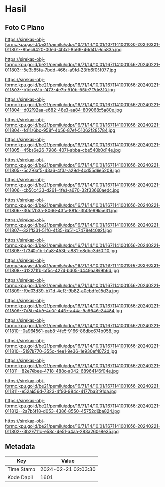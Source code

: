 # Hasil

## Foto C Plano

https://sirekap-obj-formc.kpu.go.id/be21/pemilu/pdpr/16/71/14/10/01/1671141001056-20240221-011801--8bec6420-00ed-4b0d-8b69-46d41a9c583a.jpg

https://sirekap-obj-formc.kpu.go.id/be21/pemilu/pdpr/16/71/14/10/01/1671141001056-20240221-011803--5e3b85fa-7bdd-466a-a9fd-23fb6f06f077.jpg

https://sirekap-obj-formc.kpu.go.id/be21/pemilu/pdpr/16/71/14/10/01/1671141001056-20240221-011803--b1cbe81b-f473-4e7b-910b-65fe7f7de310.jpg

https://sirekap-obj-formc.kpu.go.id/be21/pemilu/pdpr/16/71/14/10/01/1671141001056-20240221-011804--d02192aa-e682-48e3-aa84-809068c5a80e.jpg

https://sirekap-obj-formc.kpu.go.id/be21/pemilu/pdpr/16/71/14/10/01/1671141001056-20240221-011804--fd11a6bc-958f-4b56-87ef-51062f285784.jpg

https://sirekap-obj-formc.kpu.go.id/be21/pemilu/pdpr/16/71/14/10/01/1671141001056-20240221-011805--45ba6e26-7986-4071-abba-cbe540b0d14e.jpg

https://sirekap-obj-formc.kpu.go.id/be21/pemilu/pdpr/16/71/14/10/01/1671141001056-20240221-011805--5c276af5-43a6-4f3a-a29d-4cd55d9e5209.jpg

https://sirekap-obj-formc.kpu.go.id/be21/pemilu/pdpr/16/71/14/10/01/1671141001056-20240221-011806--cb50c433-d261-4fe3-a670-32f33660aedc.jpg

https://sirekap-obj-formc.kpu.go.id/be21/pemilu/pdpr/16/71/14/10/01/1671141001056-20240221-011806--30cf7b3a-8066-43fa-881c-3b0fe99b5e31.jpg

https://sirekap-obj-formc.kpu.go.id/be21/pemilu/pdpr/16/71/14/10/01/1671141001056-20240221-011807--321ff331-51f6-4f35-8a51-c7478ef4002f.jpg

https://sirekap-obj-formc.kpu.go.id/be21/pemilu/pdpr/16/71/14/10/01/1671141001056-20240221-011808--17340c1b-b1a8-453b-a881-e8dbc3d60f10.jpg

https://sirekap-obj-formc.kpu.go.id/be21/pemilu/pdpr/16/71/14/10/01/1671141001056-20240221-011808--d12271fb-bf5c-4274-bd05-d449aa869b6d.jpg

https://sirekap-obj-formc.kpu.go.id/be21/pemilu/pdpr/16/71/14/10/01/1671141001056-20240221-011809--f9d03d39-b71d-4ef3-9b82-a0cbdfe05d3a.jpg

https://sirekap-obj-formc.kpu.go.id/be21/pemilu/pdpr/16/71/14/10/01/1671141001056-20240221-011809--7d8be4b9-4c0f-445e-a44a-9a9646e24484.jpg

https://sirekap-obj-formc.kpu.go.id/be21/pemilu/pdpr/16/71/14/10/01/1671141001056-20240221-011810--0a964561-eab8-4fe5-9166-86dbc674b058.jpg

https://sirekap-obj-formc.kpu.go.id/be21/pemilu/pdpr/16/71/14/10/01/1671141001056-20240221-011810--5197b770-355c-4ee1-9e36-1e930ef4072d.jpg

https://sirekap-obj-formc.kpu.go.id/be21/pemilu/pdpr/16/71/14/10/01/1671141001056-20240221-011811--82e76bee-4718-488c-a042-68964146f04e.jpg

https://sirekap-obj-formc.kpu.go.id/be21/pemilu/pdpr/16/71/14/10/01/1671141001056-20240221-011811--e52ab56d-7323-4f93-984c-4177ba3191da.jpg

https://sirekap-obj-formc.kpu.go.id/be21/pemilu/pdpr/16/71/14/10/01/1671141001056-20240221-011812--2a7b6f18-d053-4386-8550-45752d6ba824.jpg

https://sirekap-obj-formc.kpu.go.id/be21/pemilu/pdpr/16/71/14/10/01/1671141001056-20240221-011802--3b29711c-e58c-4e51-a4aa-283a260e8e35.jpg


## Metadata

| Key        | Value               |
| ---------- | ------------------- |
| Time Stamp | 2024-02-21 02:03:30 |
| Kode Dapil | 1601                |



